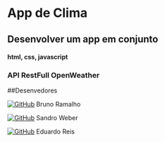 # App de Clima


## Desenvolver um app em conjunto

#### html, css, javascript
### API RestFull OpenWeather

##Desenvedores

[![GitHub](https://img.shields.io/badge/GitHub-100000?style=for-the-badge&logo=github&logoColor=white)](https://github.com/brunoramalho01)  Bruno Ramalho

[![GitHub](https://img.shields.io/badge/GitHub-100000?style=for-the-badge&logo=github&logoColor=white)](https://github.com/SandroWeber02) Sandro Weber

[![GitHub](https://img.shields.io/badge/GitHub-100000?style=for-the-badge&logo=github&logoColor=white)](https://github.com/Sevennx) Eduardo Reis


